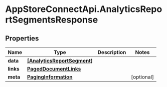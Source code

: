 # AppStoreConnectApi.AnalyticsReportSegmentsResponse

## Properties

Name | Type | Description | Notes
------------ | ------------- | ------------- | -------------
**data** | [**[AnalyticsReportSegment]**](AnalyticsReportSegment.md) |  | 
**links** | [**PagedDocumentLinks**](PagedDocumentLinks.md) |  | 
**meta** | [**PagingInformation**](PagingInformation.md) |  | [optional] 


